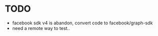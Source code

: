 # TODO

- facebook sdk v4 is abandon, convert code to facebook/graph-sdk
- need a remote way to test..
